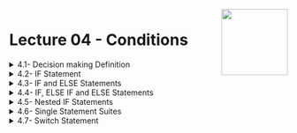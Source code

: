 <img align="right" width="120" height="120" src="https://github.com/cs-MohamedAyman/Computer-Science-Textbooks/blob/master/logos/cpp.jpg">

# Lecture 04 - Conditions

<details>
	<summary>4.1- Decision making Definition</summary>

</details>

<details>
	<summary>4.2- IF Statement</summary>

</details>

<details>
	<summary>4.3- IF and ELSE Statements</summary>

</details>

<details>
	<summary>4.4- IF, ELSE IF and ELSE Statements</summary>

</details>

<details>
	<summary>4.5- Nested IF Statements</summary>

</details>

<details>
	<summary>4.6- Single Statement Suites</summary>

</details>

<details>
	<summary>4.7- Switch Statement</summary>

</details>
